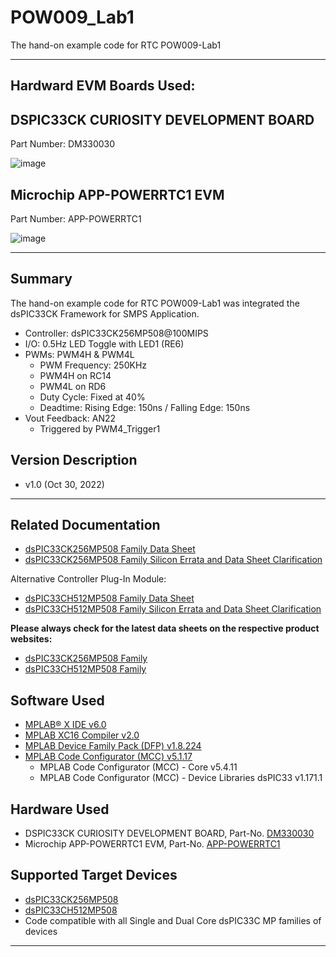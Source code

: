 # POW009_Lab1
 The hand-on example code for RTC POW009-Lab1

- - -
## Hardward EVM Boards Used:
## DSPIC33CK CURIOSITY DEVELOPMENT BOARD
Part Number: DM330030

![image](https://www.microchip.com/content/dam/mchp/mrt-dam/devtools/2956-ds-33ck256mp508-curiosity-development-board.jpg) 
## Microchip APP-POWERRTC1 EVM
Part Number: APP-POWERRTC1

![image](https://a.rimg.com.tw/s1/6/a1/07/22025696299271_191.jpg) 
- - -

## Summary

The hand-on example code for RTC POW009-Lab1 was integrated the dsPIC33CK Framework for SMPS Application.
- Controller: dsPIC33CK256MP508@100MIPS
- I/O: 0.5Hz LED Toggle with LED1 (RE6)
- PWMs: PWM4H & PWM4L
  - PWM Frequency: 250KHz
  - PWM4H on RC14
  - PWM4L  on RD6
  - Duty Cycle: Fixed at 40%
  - Deadtime: Rising Edge: 150ns / Falling Edge: 150ns
- Vout Feedback: AN22
  - Triggered by PWM4_Trigger1

## Version Description

- v1.0 (Oct 30, 2022)

- - -

## Related Documentation

- [dsPIC33CK256MP508 Family Data Sheet](https://ww1.microchip.com/downloads/en/DeviceDoc/dsPIC33CK256MP508-Family-Data-Sheet-DS70005349G.pdf)
- [dsPIC33CK256MP508 Family Silicon Errata and Data Sheet Clarification](https://ww1.microchip.com/downloads/en/DeviceDoc/dsPIC33CK256MP508-Family-Silicon-Errata-and-Data-Sheet-Clarification-DS80000796G.pdf)

Alternative Controller Plug-In Module:
- [dsPIC33CH512MP508 Family Data Sheet](http://ww1.microchip.com/downloads/en/DeviceDoc/dsPIC33CH512MP508-Family-Data-Sheet-DS70005371D.pdf)
- [dsPIC33CH512MP508 Family Silicon Errata and Data Sheet Clarification](http://ww1.microchip.com/downloads/en/DeviceDoc/dsPIC33CH512MP508-Family-Silicon-Errata-and-Data-Sheet-Clarification-DS80000805F.pdf)

**Please always check for the latest data sheets on the respective product websites:**
- [dsPIC33CK256MP508 Family](https://www.microchip.com/dsPIC33CK256MP508)
- [dsPIC33CH512MP508 Family](https://www.microchip.com/dsPIC33CH512MP508)

## Software Used 

- [MPLAB® X IDE v6.0](https://www.microchip.com/mplabx-ide-windows-installer)
- [MPLAB XC16 Compiler v2.0](https://www.microchip.com/mplabxc16windows)
- [MPLAB Device Family Pack (DFP) v1.8.224](https://microchipsupport.force.com/s/article/Choose-DFP--Device-Family-Pack--in-MPLAB-X-IDE)
- [MPLAB Code Configurator (MCC) v5.1.17](https://www.microchip.com/mcc)
    - MPLAB Code Configurator (MCC) - Core v5.4.11
    - MPLAB Code Configurator (MCC) - Device Libraries dsPIC33 v1.171.1

## Hardware Used

- DSPIC33CK CURIOSITY DEVELOPMENT BOARD, Part-No. [DM330030](https://www.microchip.com/en-us/development-tool/DM330030)
- Microchip APP-POWERRTC1 EVM, Part-No. [APP-POWERRTC1](https://shopee.tw/%E3%80%90ICBOX%E3%80%91Microchip-APP-POWERRTC1-%E5%AF%A6%E9%A9%97%E6%9D%BF-0300801566001-i.219280202.7044587367)

## Supported Target Devices

- [dsPIC33CK256MP508](https://www.microchip.com/dsPIC33CK256MP508)
- [dsPIC33CH512MP508](https://www.microchip.com/dsPIC33CH512MP508)
- Code compatible with all Single and Dual Core dsPIC33C MP families of devices

- - -
